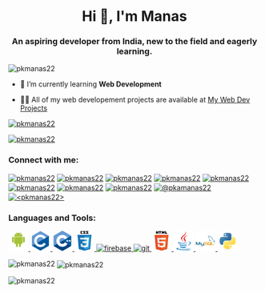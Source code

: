 <h1 align="center">Hi 👋, I'm Manas</h1>
<h3 align="center">An aspiring developer from India, new to the field and eagerly learning.</h3>

<p align="left"> <img src="https://komarev.com/ghpvc/?username=pkmanas22&label=Profile%20views&color=0e75b6&style=flat" alt="pkmanas22" /> </p>

- 🌱 I’m currently learning **Web Development**

- 👨‍💻 All of my web developement projects are available at [My Web Dev Projects](https://pkmanas22.github.io/responsive-web-design-FreeCodeCamp/)

<p align="left"> <a href="https://github.com/ryo-ma/github-profile-trophy"><img src="https://github-profile-trophy.vercel.app/?username=pkmanas22" alt="pkmanas22" /></a> </p>

<p align="left"> <a href="https://twitter.com/pkmanas22" target="blank"><img src="https://img.shields.io/twitter/follow/pkmanas22?logo=twitter&style=for-the-badge" alt="pkmanas22" /></a> </p>

<h3 align="left">Connect with me:</h3>
<p align="left">
<a href="https://twitter.com/pkmanas22" target="_blank"><img align="center" src="https://raw.githubusercontent.com/rahuldkjain/github-profile-readme-generator/master/src/images/icons/Social/twitter.svg" alt="pkmanas22" height="30" width="40" /></a>
<a href="https://linkedin.com/in/pkmanas22" target="blank"><img align="center" src="https://raw.githubusercontent.com/rahuldkjain/github-profile-readme-generator/master/src/images/icons/Social/linked-in-alt.svg" alt="pkmanas22" height="30" width="40" /></a>
<a href="https://stackoverflow.com/users/pkmanas22" target="blank"><img align="center" src="https://raw.githubusercontent.com/rahuldkjain/github-profile-readme-generator/master/src/images/icons/Social/stack-overflow.svg" alt="pkmanas22" height="30" width="40" /></a>
<a href="https://instagram.com/pkmanas22" target="blank"><img align="center" src="https://raw.githubusercontent.com/rahuldkjain/github-profile-readme-generator/master/src/images/icons/Social/instagram.svg" alt="pkmanas22" height="30" width="40" /></a>
<a href="https://www.codechef.com/users/pkmanas22" target="blank"><img align="center" src="https://cdn.jsdelivr.net/npm/simple-icons@3.1.0/icons/codechef.svg" alt="pkmanas22" height="30" width="40" /></a>
<a href="https://www.hackerrank.com/pkmanas22" target="blank"><img align="center" src="https://raw.githubusercontent.com/rahuldkjain/github-profile-readme-generator/master/src/images/icons/Social/hackerrank.svg" alt="pkmanas22" height="30" width="40" /></a>
<a href="https://codeforces.com/profile/pkmanas22" target="blank"><img align="center" src="https://raw.githubusercontent.com/rahuldkjain/github-profile-readme-generator/master/src/images/icons/Social/codeforces.svg" alt="pkmanas22" height="30" width="40" /></a>
<a href="https://www.leetcode.com/pkmanas22" target="blank"><img align="center" src="https://raw.githubusercontent.com/rahuldkjain/github-profile-readme-generator/master/src/images/icons/Social/leet-code.svg" alt="pkmanas22" height="30" width="40" /></a>
<a href="https://www.hackerearth.com/@pkamanas22" target="blank"><img align="center" src="https://raw.githubusercontent.com/rahuldkjain/github-profile-readme-generator/master/src/images/icons/Social/hackerearth.svg" alt="@pkamanas22" height="30" width="40" /></a>
<a href="https://auth.geeksforgeeks.org/user/<pkmanas22>" target="blank"><img align="center" src="https://raw.githubusercontent.com/rahuldkjain/github-profile-readme-generator/master/src/images/icons/Social/geeks-for-geeks.svg" alt="<pkmanas22>" height="30" width="40" /></a>
</p>

<h3 align="left">Languages and Tools:</h3>
<p align="left"> <a href="https://developer.android.com" target="_blank" rel="noreferrer"> <img src="https://raw.githubusercontent.com/devicons/devicon/master/icons/android/android-original-wordmark.svg" alt="android" width="40" height="40"/> </a> <a href="https://www.cprogramming.com/" target="_blank" rel="noreferrer"> <img src="https://raw.githubusercontent.com/devicons/devicon/master/icons/c/c-original.svg" alt="c" width="40" height="40"/> </a> <a href="https://www.w3schools.com/cpp/" target="_blank" rel="noreferrer"> <img src="https://raw.githubusercontent.com/devicons/devicon/master/icons/cplusplus/cplusplus-original.svg" alt="cplusplus" width="40" height="40"/> </a> <a href="https://www.w3schools.com/css/" target="_blank" rel="noreferrer"> <img src="https://raw.githubusercontent.com/devicons/devicon/master/icons/css3/css3-original-wordmark.svg" alt="css3" width="40" height="40"/> </a> <a href="https://firebase.google.com/" target="_blank" rel="noreferrer"> <img src="https://www.vectorlogo.zone/logos/firebase/firebase-icon.svg" alt="firebase" width="40" height="40"/> </a> <a href="https://git-scm.com/" target="_blank" rel="noreferrer"> <img src="https://www.vectorlogo.zone/logos/git-scm/git-scm-icon.svg" alt="git" width="40" height="40"/> </a> <a href="https://www.w3.org/html/" target="_blank" rel="noreferrer"> <img src="https://raw.githubusercontent.com/devicons/devicon/master/icons/html5/html5-original-wordmark.svg" alt="html5" width="40" height="40"/> </a> <a href="https://www.java.com" target="_blank" rel="noreferrer"> <img src="https://raw.githubusercontent.com/devicons/devicon/master/icons/java/java-original.svg" alt="java" width="40" height="40"/> </a> <a href="https://www.mysql.com/" target="_blank" rel="noreferrer"> <img src="https://raw.githubusercontent.com/devicons/devicon/master/icons/mysql/mysql-original-wordmark.svg" alt="mysql" width="40" height="40"/> </a> <a href="https://www.python.org" target="_blank" rel="noreferrer"> <img src="https://raw.githubusercontent.com/devicons/devicon/master/icons/python/python-original.svg" alt="python" width="40" height="40"/> </a> </p>

<p><img align="left" src="https://github-readme-stats.vercel.app/api/top-langs?username=pkmanas22&show_icons=true&locale=en&layout=compact" alt="pkmanas22" /></p>

<p>&nbsp;<img align="center" src="https://github-readme-stats.vercel.app/api?username=pkmanas22&show_icons=true&locale=en" alt="pkmanas22" /></p>

<p><img align="center" src="https://github-readme-streak-stats.herokuapp.com/?user=pkmanas22&" alt="pkmanas22" /></p>
